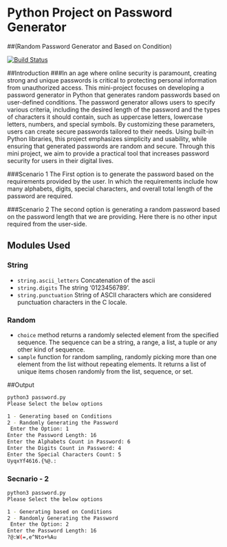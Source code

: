 # Python Project on Password Generator
##(Random Password Generator and Based on Condition)

[![Build Status](https://travis-ci.org/joemccann/dillinger.svg?branch=master)](https://travis-ci.org/joemccann/dillinger)


##Introduction
###In an age where online security is paramount, creating strong and unique passwords is critical to protecting personal information from unauthorized access. This mini-project focuses on developing a password generator in Python that generates random passwords based on user-defined conditions.
The password generator allows users to specify various criteria, including the desired length of the password and the types of characters it should contain, such as uppercase letters, lowercase letters, numbers, and special symbols. By customizing these parameters, users can create secure passwords tailored to their needs.
Using built-in Python libraries, this project emphasizes simplicity and usability, while ensuring that generated passwords are random and secure. Through this mini project, we aim to provide a practical tool that increases password security for users in their digital lives.


###Scenario 1
The First option is to generate the password based on the requirements provided by the user. In which the requirements include how many alphabets, digits, special characters, and overall total length of the password are required.

###Scenario 2
The second option is generating a random password based on the password length that we are providing. Here there is no other input required from the user-side.


## Modules Used

### String 
- `string.ascii_letters` Concatenation of the ascii 
- `string.digits` The string ‘0123456789’.
- `string.punctuation` String of ASCII characters which are considered punctuation characters in the C locale.

### Random
- `choice` method returns a randomly selected element from the specified sequence. The sequence can be a string, a range, a list, a tuple or any other kind of sequence.
- `sample` function for random sampling, randomly picking more than one element from the list without repeating elements. It returns a list of unique items chosen randomly from the list, sequence, or set.


##Output

```sh
python3 password.py
Please Select the below options

1 - Generating based on Conditions
2 - Randomly Generating the Password
 Enter the Option: 1
Enter the Password Length: 16
Enter the Alphabets Count in Password: 6
Enter the Digits Count in Password: 4
Enter the Special Characters Count: 5
UyqxYf4616.{%@.:
```

### Secnario - 2

```sh
python3 password.py
Please Select the below options

1 - Generating based on Conditions
2 - Randomly Generating the Password
 Enter the Option: 2
Enter the Password Length: 16
?@:W(=,e^Nto+%Au
```


